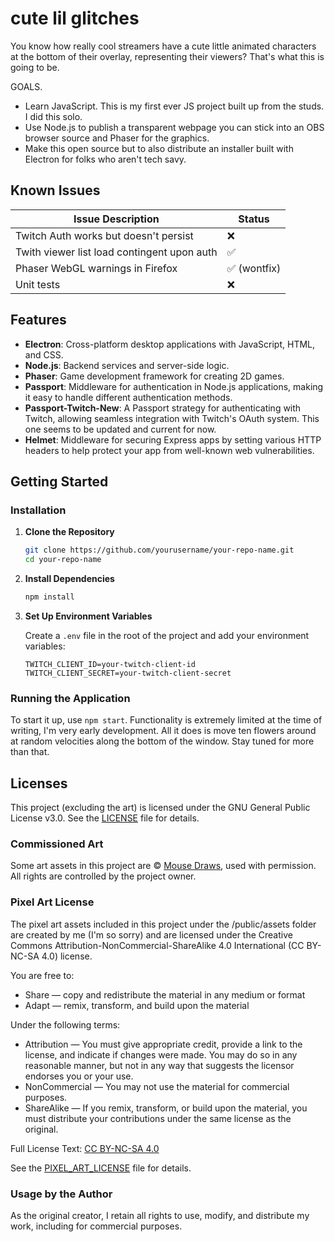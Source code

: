 # cute lil glitches

You know how really cool streamers have a cute little animated characters at the bottom of their
overlay, representing their viewers? That's what this is going to be.

GOALS.

- Learn JavaScript. This is my first ever JS project built up from the studs. I did this solo.
- Use Node.js to publish a transparent webpage you can stick into an OBS browser source and Phaser
  for the graphics.
- Make this open source but to also distribute an installer built with Electron for
  folks who aren't tech savy.

## Known Issues

| Issue Description                           | Status       |
| ------------------------------------------- | ------------ |
| Twitch Auth works but doesn't persist       | ❌           |
| Twith viewer list load contingent upon auth | ✅           |
| Phaser WebGL warnings in Firefox            | ✅ (wontfix) |
| Unit tests                                  | ❌           |

## Features

- **Electron**: Cross-platform desktop applications with JavaScript, HTML, and CSS.
- **Node.js**: Backend services and server-side logic.
- **Phaser**: Game development framework for creating 2D games.
- **Passport**: Middleware for authentication in Node.js applications, making it easy to handle
  different authentication methods.
- **Passport-Twitch-New**: A Passport strategy for authenticating with Twitch, allowing seamless
  integration with Twitch's OAuth system. This one seems to be updated and current for now.
- **Helmet**: Middleware for securing Express apps by setting various HTTP headers to help protect
  your app from well-known web vulnerabilities.

## Getting Started

### Installation

1. **Clone the Repository**

   ```bash
   git clone https://github.com/yourusername/your-repo-name.git
   cd your-repo-name
   ```

2. **Install Dependencies**

   ```bash
   npm install
   ```

3. **Set Up Environment Variables**

   Create a `.env` file in the root of the project and add your environment variables:

   ```env
   TWITCH_CLIENT_ID=your-twitch-client-id
   TWITCH_CLIENT_SECRET=your-twitch-client-secret
   ```

### Running the Application

To start it up, use `npm start`. Functionality is extremely limited at the time of writing, I'm
very early development. All it does is move ten flowers around at random velocities along the
bottom of the window. Stay tuned for more than that.

## Licenses

This project (excluding the art) is licensed under the GNU General Public License v3.0. See the
[LICENSE](LICENSE) file for details.

### Commissioned Art

Some art assets in this project are © [Mouse Draws](https://mousedraws.carrd.co/), used with
permission. All rights are controlled by the project owner.

### Pixel Art License

The pixel art assets included in this project under the /public/assets folder are created by me
(I'm so sorry) and are licensed under the Creative Commons Attribution-NonCommercial-ShareAlike 4.0
International (CC BY-NC-SA 4.0) license.

You are free to:

- Share — copy and redistribute the material in any medium or format
- Adapt — remix, transform, and build upon the material

Under the following terms:

- Attribution — You must give appropriate credit, provide a link to the license, and indicate if
  changes were made. You may do so in any reasonable manner, but not in any way that suggests the
  licensor endorses you or your use.
- NonCommercial — You may not use the material for commercial purposes.
- ShareAlike — If you remix, transform, or build upon the material, you must distribute your
  contributions under the same license as the original.

Full License Text: [CC BY-NC-SA 4.0](https://creativecommons.org/licenses/by-nc-sa/4.0/legalcode)

See the [PIXEL_ART_LICENSE](PIXEL_ART_LICENSE) file for details.

### Usage by the Author

As the original creator, I retain all rights to use, modify, and distribute my work, including for
commercial purposes.
